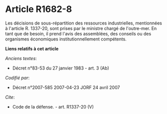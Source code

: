 # Article R1682-8

Les décisions de sous-répartition des ressources industrielles, mentionnées à l'article R. 1337-20, sont prises par le
ministre chargé de l'outre-mer. En tant que de besoin, il prend l'avis des assemblées, des conseils ou des organismes
économiques institutionnellement compétents.

**Liens relatifs à cet article**

_Anciens textes_:

  - Décret n°83-53 du 27 janvier 1983 - art. 3 (Ab)

_Codifié par_:

  - Décret n°2007-585 2007-04-23 JORF 24 avril 2007

_Cite_:

  - Code de la défense. - art. R1337-20 (V)
